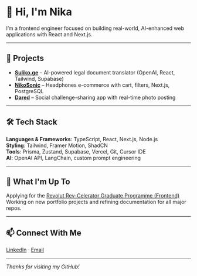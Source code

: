 # 👋 Hi, I'm Nika

I’m a frontend engineer focused on building real-world, AI-enhanced web applications with React and Next.js.

---

## 🚀 Projects

- **[Suliko.ge](#)** – AI-powered legal document translator (OpenAI, React, Tailwind, Supabase)
- **[NikoSonic](#)** – Headphones e-commerce with cart, filters, Next.js, PostgreSQL
- **[Dared](#)** – Social challenge-sharing app with real-time photo posting

---

## 🛠️ Tech Stack

**Languages & Frameworks**: TypeScript, React, Next.js, Node.js  
**Styling**: Tailwind, Framer Motion, ShadCN  
**Tools**: Prisma, Zustand, Supabase, Vercel, Git, Cursor IDE  
**AI**: OpenAI API, LangChain, custom prompt engineering

---

## 🎯 What I'm Up To

Applying for the [Revolut Rev-Celerator Graduate Programme (Frontend)](#)  
Working on new portfolio projects and refining documentation for all major repos.

---

## 📫 Connect With Me

[LinkedIn](#) · [Email](mailto:you@example.com)

---

*Thanks for visiting my GitHub!*
